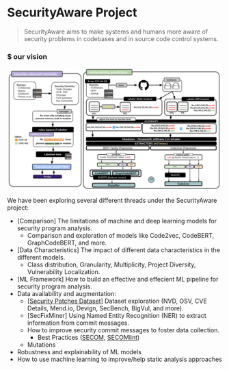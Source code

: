 # SecurityAware Project

> SecurityAware aims to make systems and humans more aware of security problems in codebases and in source code control systems.

### $ our vision

<img src="https://raw.githubusercontent.com/cmusv/SecurityAware/f17970d85c78fba1d775dc7975116e5fa4a38f48/docs/assets/architecture.svg?token=ABTLT5MEHSC7Q3KJNDJGJYLDQEJRE">

We have been exploring several different threads under the SecurityAware project:

* [Comparison] The limitations of machine and deep learning models for security program analysis.
  * Comparison and exploration of models like Code2vec, CodeBERT, GraphCodeBERT, and more.
* [Data Characteristics] The impact of different data characteristics in the different models.
  * Class distribution, Granularity, Multiplicity, Project Diversity, Vulnerability Localization.
* [ML Framework] How to build an effective and effecient ML pipeline for security program analysis.
* Data availability and augmentation:
  * [[Security Patches Dataset](security_patches_dataset.md)] Dataset exploration (NVD, OSV, CVE Details, Mend.io, Devign, SecBench, BigVul, and more).
  * [SecFixMiner] Using Named Entity Recognition (NER) to extract information from commit messages.
  * How to improve security commit messages to foster data collection.
    * Best Practices ([SECOM](https://tqrg.github.io/secom/), [SECOMlint](https://tqrg.github.io/secomlint/))
  * Mutations
* Robustness and explainability of ML models
* How to use machine learning to improve/help static analysis approaches
